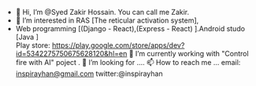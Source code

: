 - 👋 Hi, I’m @Syed Zakir Hossain. You can call me Zakir.
- 👀 I’m interested in RAS [The reticular activation system],                             
- Web programming [(Django - React),(Express  - React) ].Android studo [Java ]                                    
  Play store: https://play.google.com/store/apps/dev?id=5342275750675628120&hl=en
  🌱 I’m currently working with "Control fire with AI" poject .
  💞️ I’m looking for ....
  📫 How to reach me ...
         email: inspirayhan@gmail.com 
         twitter:@inspirayhan  
                         

<!---
SyedZakirHossain/SyedZakirHossain is a ✨ special ✨ repository .
--->
